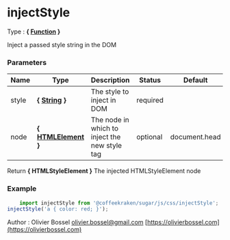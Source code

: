 # injectStyle

<!-- @namespace: sugar.js.css.injectStyle -->

Type : **{ [Function](https://developer.mozilla.org/fr/docs/Web/JavaScript/Reference/Objets_globaux/Function) }**


Inject a passed style string in the DOM



### Parameters
Name  |  Type  |  Description  |  Status  |  Default
------------  |  ------------  |  ------------  |  ------------  |  ------------
style  |  **{ [String](https://developer.mozilla.org/fr/docs/Web/JavaScript/Reference/Objets_globaux/String) }**  |  The style to inject in DOM  |  required  |
node  |  **{ [HTMLElement](https://developer.mozilla.org/fr/docs/Web/API/HTMLElement) }**  |  The node in which to inject the new style tag  |  optional  |  document.head

Return **{ HTMLStyleElement }** The injected HTMLStyleElement node

### Example
```js
	import injectStyle from '@coffeekraken/sugar/js/css/injectStyle';
injectStyle('a { color: red; }');
```
Author : Olivier Bossel [olivier.bossel@gmail.com](mailto:olivier.bossel@gmail.com) [https://olivierbossel.com](https://olivierbossel.com)